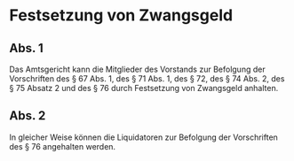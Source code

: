 # Festsetzung von Zwangsgeld



## Abs. 1

 Das Amtsgericht kann die Mitglieder des Vorstands zur Befolgung der Vorschriften des § 67 Abs. 1, des § 71 Abs. 1, des § 72, des § 74 Abs. 2, des § 75 Absatz 2 und des § 76 durch Festsetzung von Zwangsgeld anhalten.

## Abs. 2

 In gleicher Weise können die Liquidatoren zur Befolgung der Vorschriften des § 76 angehalten werden. 

